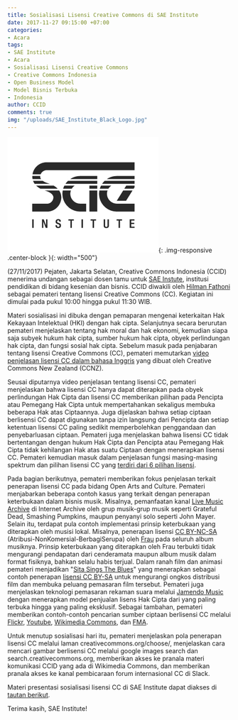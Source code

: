```yaml
---
title: Sosialisasi Lisensi Creative Commons di SAE Institute
date: 2017-11-27 09:15:00 +07:00
categories:
- Acara
tags:
- SAE Institute
- Acara
- Sosialisasi Lisensi Creative Commons
- Creative Commons Indonesia
- Open Business Model
- Model Bisnis Terbuka
- Indonesia
author: CCID
comments: true
img: "/uploads/SAE_Institute_Black_Logo.jpg"
---
```


![SAE_Institute_Black_Logo.jpg](/uploads/SAE_Institute_Black_Logo.jpg){: .img-responsive .center-block }{: width="500"}

(27/11/2017) Pejaten, Jakarta Selatan, Creative Commons Indonesia (CCID) menerima undangan sebagai dosen tamu untuk [SAE Instute](https://indonesia.sae.edu/id/), institusi pendidikan di bidang kesenian dan bisnis. CCID diwakili oleh [Hilman Fathoni](http://wikimedia.or.id/wiki/Pengguna:Hilman) sebagai pemateri tentang lisensi Creative Commons (CC). Kegiatan ini dimulai pada pukul  10:00 hingga pukul 11:30 WIB. 

Materi sosialisasi ini dibuka dengan pemaparan mengenai keterkaitan Hak Kekayaan Intelektual (HKI) dengan  hak cipta. Selanjutnya secara berurutan pemateri menjelaskan tentang hak moral dan hak ekonomi, kemudian siapa saja subyek hukum hak cipta, sumber hukum hak cipta, obyek perlindungan hak cipta, dan fungsi sosial hak cipta. Sebelum masuk pada penjabaran tentang lisensi Creative Commons (CC), pemateri memutarkan [video penjelasan lisensi CC dalam bahasa Inggris](https://www.youtube.com/watch?v=AeTlXtEOplA) yang dibuat oleh Creative Commons New Zealand (CCNZ). 

Seusai diputarnya video penjelasan tentang lisensi CC, pemateri menjelaskan bahwa lisensi CC hanya dapat diterapkan pada obyek perlindungan Hak Cipta dan lisensi CC memberikan pilihan pada Pencipta atau Pemegang Hak Cipta untuk mempertahankan sekaligus membuka beberapa Hak atas Ciptaannya. Juga dijelaskan bahwa setiap ciptaan berlisensi CC dapat digunakan tanpa izin langsung dari Pencipta dan setiap ketentuan lisensi CC paling sedikit memperbolehkan penggandaan dan penyebarluasan ciptaan. Pemateri juga menjelaskan bahwa lisensi CC tidak bertentangan dengan hukum Hak Cipta dan Pencipta atau Pemegang Hak Cipta tidak kehilangan Hak atas suatu Ciptaan dengan menerapkan lisensi CC. Pemateri kemudian masuk dalam penjelasan fungsi masing-masing spektrum dan pilihan lisensi CC yang [terdiri dari 6 pilihan lisensi](http://creativecommons.or.id/lisensi-cc-bahasa-indonesia/). 

Pada bagian berikutnya, pemateri memberikan fokus penjelasan terkait penerapan lisensi CC pada bidang Open Arts and Culture. Pemateri menjabarkan beberapa contoh kasus yang terkait dengan penerapan keterbukaan dalam bisnis musik. Misalnya, pemanfaatan kanal [Live Music Archive](http://creativecommons.or.id/2017/11/arsip-pertunjukan-musik-terbuka-di-ia/) di Internet Archive oleh grup musik-grup musik seperti Grateful Dead, Smashing Pumpkins, maupun penyanyi solo seperti John Mayer. Selain itu, terdapat pula contoh implementasi prinsip keterbukaan yang diterapkan oleh musisi lokal. Misalnya, penerapan lisensi [CC BY-NC-SA](https://creativecommons.org/licenses/by-nc-sa/4.0/deed.id) (Atribusi-NonKomersial-BerbagiSerupa) oleh [Frau](http://yesnowave.com/?s=Frau) pada seluruh album musiknya. Prinsip keterbukaan yang diterapkan oleh Frau terbukti tidak mengurangi pendapatan dari cenderamata maupun album musik dalam format fisiknya, bahkan selalu habis terjual. Dalam ranah film dan animasi pemateri menjadikan "[Sita Sings The Blues](https://www.youtube.com/watch?v=RzTg7YXuy34)" yang menerapkan sebagai contoh penerapan [lisensi CC BY-SA](https://creativecommons.org/licenses/by-sa/4.0/deed.id) untuk mengurangi ongkos distribusi film dan membuka peluang pemasaran film tersebut. Pemateri juga menjelaskan teknologi pemasaran rekaman suara melalui [Jamendo Music](https://www.jamendo.com/) dengan menerapkan model penjualan lisens Hak Cipta dari yang paling terbuka hingga yang paling eksklusif. Sebagai tambahan, pemateri memberikan contoh-contoh pencarian sumber ciptaan berlisensi CC melalui [Flickr](https://www.flickr.com/commons), [Youtube](https://support.google.com/youtube/answer/2797468?hl=id), [Wikimedia Commons](https://commons.wikimedia.org/wiki/Main_Page), dan [FMA](http://freemusicarchive.org/).

Untuk menutup sosialisasi hari itu, pemateri menjelaskan pola penerapan lisensi CC melalui laman creativecommons.org/choose/, menjelaskan cara mencari gambar berlisensi CC melalui google images search dan search.creativecommons.org, memberikan akses ke pranala materi komunikasi CCID yang ada di Wikimedia Commons, dan memberikan pranala akses ke kanal pembicaraan forum internasional CC di Slack.

Materi presentasi sosialisasi lisensi CC di SAE Institute dapat diakses di [tautan berikut](https://www.slideshare.net/CreativeCommonsIndonesia/ccid-27-november-2017-cc-on-business-model-sae-institute).

Terima kasih, SAE Institute!